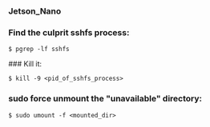 ### Jetson_Nano
### 


### Find the culprit sshfs process:
    
    $ pgrep -lf sshfs


### Kill it:

    $ kill -9 <pid_of_sshfs_process>
      
### sudo force unmount the "unavailable" directory:

    $ sudo umount -f <mounted_dir>
       

    
